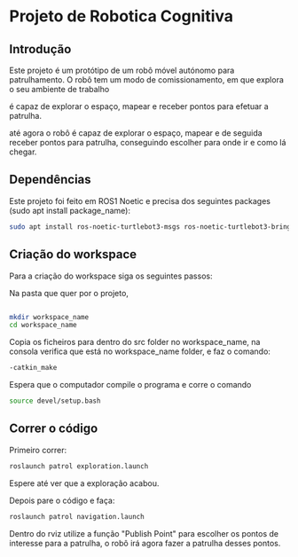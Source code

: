 # Projeto de Robotica Cognitiva

## Introdução

Este projeto é um protótipo de um robô móvel autónomo para patrulhamento. O robô tem um modo de comissionamento, em que explora o seu ambiente de trabalho 

é capaz de explorar o espaço, mapear e receber pontos para efetuar a patrulha. 

até agora o robô é capaz de explorar o espaço, mapear e de seguida receber pontos para patrulha, conseguindo escolher para onde ir e como lá chegar.

## Dependências

Este projeto foi feito em ROS1 Noetic e precisa dos seguintes packages (sudo apt install package_name):

```bash
sudo apt install ros-noetic-turtlebot3-msgs ros-noetic-turtlebot3-bringup ros-noetic-turtlebot3-slam ros-noetic-turtlebot3-navigation ros-noetic-joint-state-publisher-gui ros-noetic-navigation ros-noetic-gmapping ros-noetic-explore-lite
```

## Criação do workspace

Para a criação do workspace siga os seguintes passos:

Na pasta que quer por o projeto,

```bash

mkdir workspace_name
cd workspace_name

```

Copia os ficheiros para dentro do src folder no workspace_name, na consola verifica que está no workspace_name folder, e faz o comando:

```bash
-catkin_make
```

Espera que o computador compile o programa e corre o comando

```bash
source devel/setup.bash
```

## Correr o código

Primeiro correr:

```bash
roslaunch patrol exploration.launch
```

Espere até ver que a exploração acabou.

Depois pare o código e faça:

```bash
roslaunch patrol navigation.launch
```

Dentro do rviz utilize a função "Publish Point" para escolher os pontos de interesse para a patrulha, o robô irá agora fazer a patrulha desses pontos.

